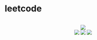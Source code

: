 # leetcode

<div align="center">
<br/>
<img src="https://img.shields.io/badge/Solved-555/3140%20=%2017%25-blue.svg?style=flat-square" />
<br/>
<img src="https://img.shields.io/badge/Easy-234/791-5CB85D.svg?style=flat-square" />
<img src="https://img.shields.io/badge/Medium-246/1650-F0AE4E.svg?style=flat-square" />
<img src="https://img.shields.io/badge/Hard-75/699-D95450.svg?style=flat-square" />
</div>